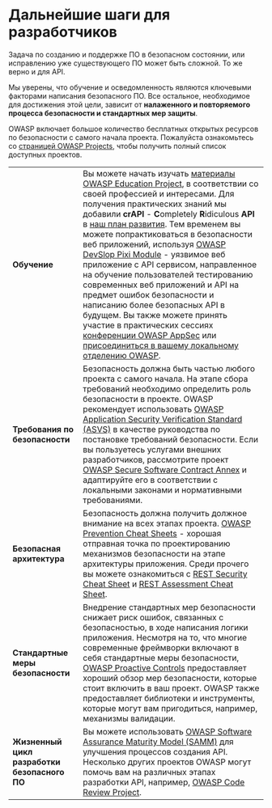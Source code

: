 Дальнейшие шаги для разработчиков
==========================

Задача по созданию и поддержке ПО в безопасном состоянии, или исправлению уже существующего ПО может быть сложной. То же верно и для API.

Мы уверены, что обучение и осведомленность являются ключевыми факторами написания безопасного ПО. Все остальное, необходимое для достижения этой цели, зависит от **налаженного и повторяемого процесса безопасности и стандартных мер защиты**.

OWASP включает большое количество бесплатных открытых ресурсов по безопасности с самого начала проекта. Пожалуйста ознакомьтесь со [страницей OWASP Projects][1], чтобы получить полный список доступных проектов.

| | |
|-|-|
| **Обучение** | Вы можете начать изучать [материалы OWASP Education Project][2], в соответствии со своей профессией и интересами. Для получения практических знаний мы добавили **crAPI** - **C**ompletely **R**idiculous **API** в [наш план развития][3]. Тем временем вы можете попрактиковаться в безопасности веб приложений, используя [OWASP DevSlop Pixi Module][4] - уязвимое веб приложение с API сервисом, направленное на обучение пользователей тестированию современных веб приложений и API на предмет ошибок безопасности и написанию более безопасных API в будущем. Вы также можете принять участие в практических сессиях [конференции OWASP AppSec][5] или [присоединиться в вашему локальному отделению OWASP][6]. |
| **Требования по безопасности** | Безопасность должна быть частью любого проекта с самого начала. На этапе сбора требований необходимо определить роль безопасности в проекте. OWASP рекомендует использовать [OWASP Application Security Verification Standard (ASVS)][7] в качестве руководства по постановке требований безопасности. Если вы пользуетесь услугами внешних разработчиков, рассмотрите проект [OWASP Secure Software Contract Annex][8] и адаптируйте его в соответствии с локальными законами и нормативными требованиями. |
| **Безопасная архитектура** | Безопасность должна получить должное внимание на всех этапах проекта. [OWASP Prevention Cheat Sheets][9] - хорошая отправная точка по проектированию механизмов безопасности на этапе архитектуры приложения. Среди прочего вы можете ознакомиться с [REST Security Cheat Sheet][10] и [REST Assessment Cheat Sheet][11]. |
| **Стандартные меры безопасности** | Внедрение стандартных мер безопасности снижает риск ошибок, связанных с безопасностью, в ходе написания логики приложения. Несмотря на то, что многие современные фреймворки включают в себя стандартные меры безопасности, [OWASP Proactive Controls][12] предоставляет хороший обзор мер безопасности, которые стоит включить в ваш проект. OWASP также предоставляет библиотеки и инструменты, которые могут вам пригодиться, например, механизмы валидации. |
| **Жизненный цикл разработки безопасного ПО** | Вы можете использовать [OWASP Software Assurance Maturity Model (SAMM)][13] для улучшения процессов создания API. Несколько других проектов OWASP могут помочь вам на различных этапах разработки API, например, [OWASP Code Review Project][14]. |

[1]: https://www.owasp.org/index.php/Category:OWASP_Project
[2]: https://www.owasp.org/index.php/OWASP_Education_Material_Categorized
[3]: https://www.owasp.org/index.php/OWASP_API_Security_Project#tab=Road_Map
[4]: https://devslop.co/Home/Pixi
[5]: https://www.owasp.org/index.php/Category:OWASP_AppSec_Conference
[6]: https://www.owasp.org/index.php/OWASP_Chapter
[7]: https://www.owasp.org/index.php/Category:OWASP_Application_Security_Verification_Standard_Project
[8]: https://www.owasp.org/index.php/OWASP_Secure_Software_Contract_Annex
[9]: https://www.owasp.org/index.php/OWASP_Cheat_Sheet_Series
[10]: https://github.com/OWASP/CheatSheetSeries/blob/master/cheatsheets/REST_Security_Cheat_Sheet.md
[11]: https://github.com/OWASP/CheatSheetSeries/blob/master/cheatsheets/REST_Assessment_Cheat_Sheet.md
[12]: https://www.owasp.org/index.php/OWASP_Proactive_Controls#tab=OWASP_Proactive_Controls_2018
[13]: https://www.owasp.org/index.php/OWASP_SAMM_Project
[14]: https://www.owasp.org/index.php/Category:OWASP_Code_Review_Project

